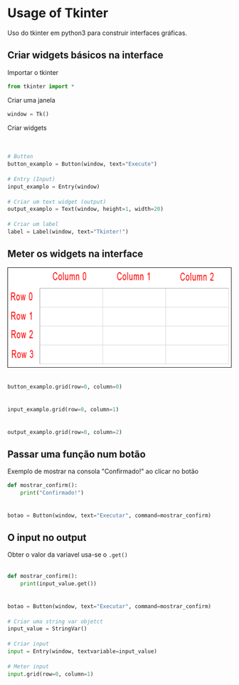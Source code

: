 # Usage of Tkinter

Uso do tkinter em python3 para construir interfaces gráficas.

## Criar widgets básicos na interface
Importar o tkinter
```python  
from tkinter import *
```  

Criar uma janela
```python  
window = Tk()
```
Criar widgets

```python


# Button
button_examplo = Button(window, text="Execute")

# Entry (Input)
input_examplo = Entry(window)

# Criar um text widget (output)
output_examplo = Text(window, height=1, width=20)

# Criar um label
label = Label(window, text="Tkinter!")
```

## Meter os widgets na interface
![alt text](grid_layout.png "Row and column")

```python

button_examplo.grid(row=0, column=0)


input_examplo.grid(row=0, column=1)


output_examplo.grid(row=0, column=2)
```

## Passar uma função num botão
Exemplo de mostrar na consola "Confirmado!" ao clicar no botão


```python
def mostrar_confirm():
    print("Confirmado!")


botao = Button(window, text="Executar", command=mostrar_confirm)
```

## O input no output
Obter o valor da variavel usa-se o `.get()`
```python

def mostrar_confirm():
    print(input_value.get())


botao = Button(window, text="Executar", command=mostrar_confirm)

# Criar uma string var objetct
input_value = StringVar()

# Criar input
input = Entry(window, textvariable=input_value)

# Meter input
input.grid(row=0, column=1)
```